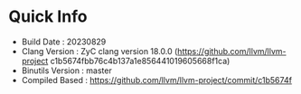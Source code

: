 # Quick Info
* Build Date : 20230829
* Clang Version : ZyC clang version 18.0.0 (https://github.com/llvm/llvm-project c1b5674fbb76c4b137a1e856441019605668f1ca)
* Binutils Version : master
* Compiled Based : https://github.com/llvm/llvm-project/commit/c1b5674f

